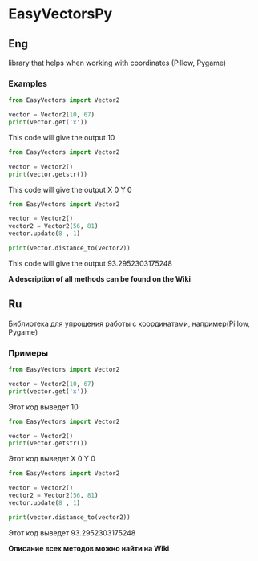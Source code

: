 
# EasyVectorsPy
## Eng 

library that helps when working with coordinates (Pillow, Pygame)

### Examples ###

```python 
from EasyVectors import Vector2

vector = Vector2(10, 67)
print(vector.get('x'))
```

This code will give the output 10
```python 
from EasyVectors import Vector2

vector = Vector2()
print(vector.getstr())
```
This code will give the output X 0  Y 0 
```python 
from EasyVectors import Vector2

vector = Vector2()
vector2 = Vector2(56, 81)
vector.update(8 , 1)

print(vector.distance_to(vector2))
```
This code will give the output 93.2952303175248 

**A description of all methods can be found on the Wiki**

## Ru

Библиотека для упрощения работы с координатами, например(Pillow, Pygame)

### Примеры ###

```python 
from EasyVectors import Vector2

vector = Vector2(10, 67)
print(vector.get('x'))
```

Этот код выведет 10

```python 
from EasyVectors import Vector2

vector = Vector2()
print(vector.getstr())
```

Этот код выведет X 0  Y 0 

```python 
from EasyVectors import Vector2

vector = Vector2()
vector2 = Vector2(56, 81)
vector.update(8 , 1)

print(vector.distance_to(vector2))
```
Этот код выведет 93.2952303175248 

**Описание всех методов можно найти на Wiki**
